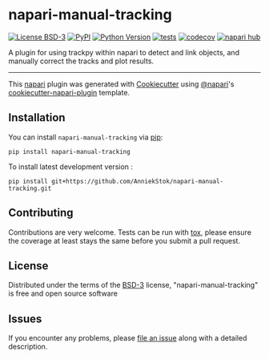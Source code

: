 # napari-manual-tracking

[![License BSD-3](https://img.shields.io/pypi/l/napari-manual-tracking.svg?color=green)](https://github.com/AnniekStok/napari-manual-tracking/raw/main/LICENSE)
[![PyPI](https://img.shields.io/pypi/v/napari-manual-tracking.svg?color=green)](https://pypi.org/project/napari-manual-tracking)
[![Python Version](https://img.shields.io/pypi/pyversions/napari-manual-tracking.svg?color=green)](https://python.org)
[![tests](https://github.com/AnniekStok/napari-manual-tracking/workflows/tests/badge.svg)](https://github.com/AnniekStok/napari-manual-tracking/actions)
[![codecov](https://codecov.io/gh/AnniekStok/napari-manual-tracking/branch/main/graph/badge.svg)](https://codecov.io/gh/AnniekStok/napari-manual-tracking)
[![napari hub](https://img.shields.io/endpoint?url=https://api.napari-hub.org/shields/napari-manual-tracking)](https://napari-hub.org/plugins/napari-manual-tracking)

A plugin for using trackpy within napari to detect and link objects, and manually correct the tracks and plot results.

----------------------------------

This [napari] plugin was generated with [Cookiecutter] using [@napari]'s [cookiecutter-napari-plugin] template.

<!--
Don't miss the full getting started guide to set up your new package:
https://github.com/napari/cookiecutter-napari-plugin#getting-started

and review the napari docs for plugin developers:
https://napari.org/stable/plugins/index.html
-->

## Installation

You can install `napari-manual-tracking` via [pip]:

    pip install napari-manual-tracking



To install latest development version :

    pip install git+https://github.com/AnniekStok/napari-manual-tracking.git


## Contributing

Contributions are very welcome. Tests can be run with [tox], please ensure
the coverage at least stays the same before you submit a pull request.

## License

Distributed under the terms of the [BSD-3] license,
"napari-manual-tracking" is free and open source software

## Issues

If you encounter any problems, please [file an issue] along with a detailed description.

[napari]: https://github.com/napari/napari
[Cookiecutter]: https://github.com/audreyr/cookiecutter
[@napari]: https://github.com/napari
[MIT]: http://opensource.org/licenses/MIT
[BSD-3]: http://opensource.org/licenses/BSD-3-Clause
[GNU GPL v3.0]: http://www.gnu.org/licenses/gpl-3.0.txt
[GNU LGPL v3.0]: http://www.gnu.org/licenses/lgpl-3.0.txt
[Apache Software License 2.0]: http://www.apache.org/licenses/LICENSE-2.0
[Mozilla Public License 2.0]: https://www.mozilla.org/media/MPL/2.0/index.txt
[cookiecutter-napari-plugin]: https://github.com/napari/cookiecutter-napari-plugin

[file an issue]: https://github.com/AnniekStok/napari-manual-tracking/issues

[napari]: https://github.com/napari/napari
[tox]: https://tox.readthedocs.io/en/latest/
[pip]: https://pypi.org/project/pip/
[PyPI]: https://pypi.org/
